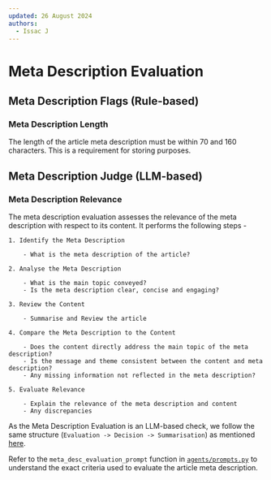 ```yaml
---
updated: 26 August 2024
authors:
  - Issac J
---
```


# Meta Description Evaluation

## Meta Description Flags (Rule-based)

### Meta Description Length

The length of the article meta description must be within 70 and 160 characters. This is a requirement for storing purposes.

## Meta Description Judge (LLM-based)

### Meta Description Relevance

The meta description evaluation assesses the relevance of the meta description with respect to its content. It performs the following steps -

```text
1. Identify the Meta Description

    - What is the meta description of the article?

2. Analyse the Meta Description

    - What is the main topic conveyed?
    - Is the meta description clear, concise and engaging?

3. Review the Content

    - Summarise and Review the article

4. Compare the Meta Description to the Content

    - Does the content directly address the main topic of the meta description?
    - Is the message and theme consistent between the content and meta description?
    - Any missing information not reflected in the meta description?

5. Evaluate Relevance

    - Explain the relevance of the meta description and content
    - Any discrepancies
```

As the Meta Description Evaluation is an LLM-based check, we follow the same structure (`Evaluation -> Decision -> Summarisation`) as mentioned [here](../index.md#llm-based-checks).

Refer to the `meta_desc_evaluation_prompt` function in [`agents/prompts.py`](https://github.com/Synapxe-DNA/healthhub-content-optimization/blob/main/article-harmonisation/agents/prompts.py) to understand the exact criteria used to evaluate the article meta description.
